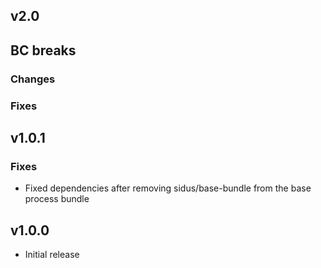 v2.0
------

## BC breaks

### Changes

### Fixes

v1.0.1
------

### Fixes

* Fixed dependencies after removing sidus/base-bundle from the base process bundle

v1.0.0
------

* Initial release
